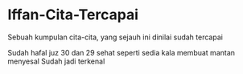 # Iffan-Cita-Tercapai
Sebuah kumpulan cita-cita, yang sejauh ini dinilai sudah tercapai

Sudah hafal juz 30 dan 29
sehat seperti sedia kala
membuat mantan menyesal
Sudah jadi terkenal
